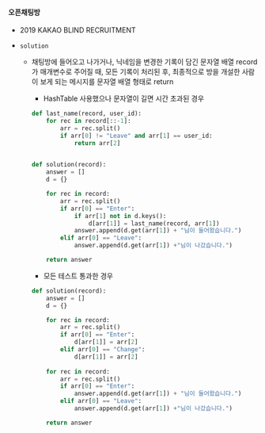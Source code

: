 #### 오픈채팅방

* 2019 KAKAO BLIND RECRUITMENT

* `solution`

  * 채팅방에 들어오고 나가거나, 닉네임을 변경한 기록이 담긴 문자열 배열 record가 매개변수로 주어질 때, 모든 기록이 처리된 후, 최종적으로 방을 개설한 사람이 보게 되는 메시지를 문자열 배열 형태로 return

    * HashTable 사용했으나 문자열이 길면 시간 초과된 경우

    ```python
    def last_name(record, user_id):
        for rec in record[::-1]:
            arr = rec.split()
            if arr[0] != "Leave" and arr[1] == user_id:
                return arr[2]
            
    
    def solution(record):
        answer = []
        d = {}
    
        for rec in record:
            arr = rec.split()
            if arr[0] == "Enter":
                if arr[1] not in d.keys():
                    d[arr[1]] = last_name(record, arr[1])
                answer.append(d.get(arr[1]) + "님이 들어왔습니다.")
            elif arr[0] == "Leave":
                answer.append(d.get(arr[1]) +"님이 나갔습니다.")
    
        return answer
    ```

    * 모든 테스트 통과한 경우

    ```python
    def solution(record):
        answer = []
        d = {}
    
        for rec in record:
            arr = rec.split()
            if arr[0] == "Enter":
                d[arr[1]] = arr[2]
            elif arr[0] == "Change":
                d[arr[1]] = arr[2]
                
        for rec in record:
            arr = rec.split()
            if arr[0] == "Enter":
                answer.append(d.get(arr[1]) + "님이 들어왔습니다.")
            elif arr[0] == "Leave":
                answer.append(d.get(arr[1]) +"님이 나갔습니다.")
    
        return answer
    ```